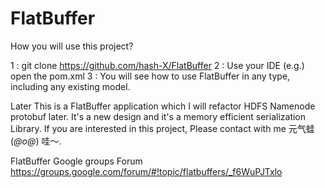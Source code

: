 # FlatBuffer

How you will use this project?

1 : git clone https://github.com/hash-X/FlatBuffer
2 : Use your IDE (e.g.) open the pom.xml
3 : You will see how to use FlatBuffer in any type, including any existing model.

Later
This is a FlatBuffer application which I will refactor HDFS Namenode protobuf later. It's a new design and it's a memory efficient serialization Library. If you are interested in this project, Please contact with me 元气蛙(*@ο@*) 哇～.

FlatBuffer Google groups Forum
https://groups.google.com/forum/#!topic/flatbuffers/_f6WuPJTxlo
